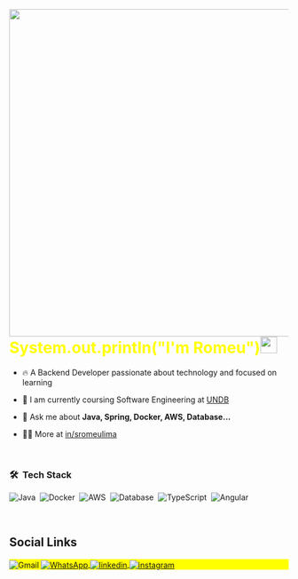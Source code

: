 <img align="right" height="590em" src="https://gist.githubusercontent.com/romeulima/2d176ee31d395465147615c79a848234/raw/b83648feb842ec65ce6da6a0011c3599e8068cbb/github-card2.0.svg"/>

<h1 align="left"><span style="color: yellow;">System.out.println("I'm Romeu")<img src="https://raw.githubusercontent.com/kaueMarques/kaueMarques/master/hi.gif" height="30px"></h1>

- 🔥 A Backend Developer passionate about technology and focused on learning
  
- 🔭 I am currently coursing Software Engineering at [UNDB](https://www.instagram.com/undboficial)

- 💬 Ask me about **Java, Spring, Docker, AWS, Database...**

- 👨‍💻 More at [in/sromeulima](https://www.linkedin.com/in/sromeulima/)

  <br>
  
### 🛠 &nbsp;Tech Stack

![Java](https://img.shields.io/badge/-Java-05122A?style=flat&logo=spring)&nbsp;
![Docker](https://img.shields.io/badge/-Docker-05122A?style=flat&logo=docker)&nbsp;
![AWS](https://img.shields.io/badge/-AWS-05122A?style=flat&logo=amazon-aws)&nbsp;
![Database](https://img.shields.io/badge/-Database-05122A?style=flat&logo=database)&nbsp;
![TypeScript](https://img.shields.io/badge/-TypeScript-05122A?style=flat&logo=typescript)&nbsp;
![Angular](https://img.shields.io/badge/-Angular-05122A?style=flat&logo=angular)&nbsp;

<br>

## Social Links

<p align="left" style="background:yellow">
  <img align="center" src="https://img.shields.io/badge/-romeu.sousadp@gmail.com-05122A?style=flat&logo=gmail" alt="Gmail"/>
<a href="https://wa.me/99991273522" target="_blank">
  <img align="center" src="https://img.shields.io/badge/-WhatsApp-05122A?style=flat&logo=whatsapp" alt="WhatsApp"/>
</a>
<a href="https://linkedin.com/in/sromeulima" target="_blank">
  <img align="center" src="https://img.shields.io/badge/-LinkedIn-05122A?style=flat&logo=linkedin" alt="linkedin"/>
</a>
<a href="https://instagram.com/romeudevl" target="_blank">
 <img align="center" src="https://img.shields.io/badge/-Instagram-05122A?style=flat&logo=instagram" alt="instagram"/>
</a>
</p>

<!--

<img width="490em" src="https://github-readme-twitter-gazf.vercel.app/api?id=maykbrito&layout=wide&show_reply=off&show_retweet=off" />


**maykbrito/maykbrito** is a ✨ _special_ ✨ repository because its `README.md` (this file) appears on your GitHub profile.

Here are some ideas to get you started:

- 🔭 I’m currently working on ...
- 🌱 I’m currently learning ...
- 👯 I’m looking to collaborate on ...
- 🤔 I’m looking for help with ...
- 💬 Ask me about ...
- 📫 How to reach me: ...
- 😄 Pronouns: ...
- ⚡ Fun fact: ...
-->
